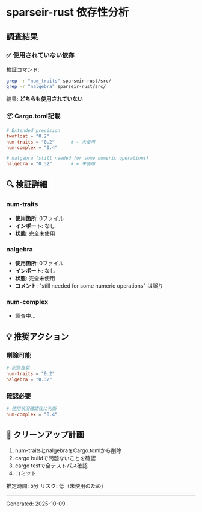 # sparseir-rust 依存性分析

## 調査結果

### ✅ 使用されていない依存

検証コマンド:
```bash
grep -r "num_traits" sparseir-rust/src/
grep -r "nalgebra" sparseir-rust/src/
```

結果: **どちらも使用されていない**

### 📦 Cargo.toml記載

```toml
# Extended precision
twofloat = "0.2"
num-traits = "0.2"      # ← 未使用
num-complex = "0.4"

# nalgebra (still needed for some numeric operations)
nalgebra = "0.32"       # ← 未使用
```

## 🔍 検証詳細

### num-traits
- **使用箇所**: 0ファイル
- **インポート**: なし
- **状態**: 完全未使用

### nalgebra
- **使用箇所**: 0ファイル
- **インポート**: なし
- **状態**: 完全未使用
- **コメント**: "still needed for some numeric operations" は誤り

### num-complex
- 調査中...

## 💡 推奨アクション

### 削除可能
```toml
# 削除推奨
num-traits = "0.2"
nalgebra = "0.32"
```

### 確認必要
```toml
# 使用状況確認後に判断
num-complex = "0.4"
```

## 🎯 クリーンアップ計画

1. num-traitsとnalgebraをCargo.tomlから削除
2. cargo buildで問題ないことを確認
3. cargo testで全テストパス確認
4. コミット

推定時間: 5分
リスク: 低（未使用のため）

---

Generated: 2025-10-09
